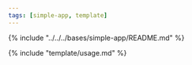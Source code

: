 ```yaml
---
tags: [simple-app, template]
---
```

{% include "../../../bases/simple-app/README.md" %}

{% include "template/usage.md" %}
